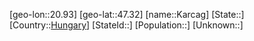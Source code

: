 ﻿---
location: [47.32,20.93]
type: City
tags:
- geo/City


SpocWebEntityId: 31304
isDeleted: false
confidential: public

---
[geo-lon::20.93]
[geo-lat::47.32]
[name::Karcag]
[State::]
[Country::[Hungary](geo/Continent/Europe/Hungary.md)]
[StateId::]
[Population::]
[Unknown::]

